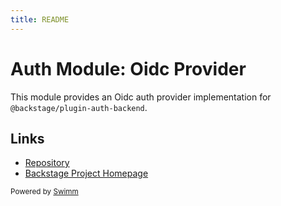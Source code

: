 ```yaml
---
title: README
---
```

# Auth Module: Oidc Provider

This module provides an Oidc auth provider implementation for `@backstage/plugin-auth-backend`.

## Links

- [Repository](https://oidc.com/backstage/backstage/tree/master/plugins/auth-backend-module-oidc-provider)
- [Backstage Project Homepage](https://backstage.io)

<SwmMeta version="3.0.0"><sup>Powered by [Swimm](https://app.swimm.io/)</sup></SwmMeta>
